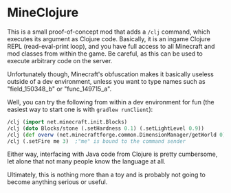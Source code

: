 # MineClojure
This is a small proof-of-concept mod that adds a `/clj` command, which executes
its argument as Clojure code. Basically, it is an ingame Clojure REPL
(read-eval-print loop), and you have full access to all Minecraft and mod
classes from within the game. Be careful, as this can be used to execute
arbitrary code on the server.

Unfortunately though, Minecraft's obfuscation makes it basically useless
outside of a dev environment, unless you want to type names such as
"field_150348_b" or "func_149715_a".

Well, you can try the following from within a dev environment for fun
(the easiest way to start one is with `gradlew runClient`):
```clojure
/clj (import net.minecraft.init.Blocks)
/clj (doto Blocks/stone (.setHardness 0.1) (.setLightLevel 0.9))
/clj (def overw (net.minecraftforge.common.DimensionManager/getWorld 0))
/clj (.setFire me 3)  ;"me" is bound to the command sender
```

Either way, interfacing with Java code from Clojure is pretty cumbersome,
let alone that not many people know the language at all.

Ultimately, this is nothing more than a toy and is probably not going to
become anything serious or useful.
